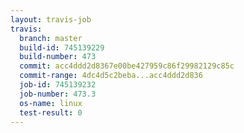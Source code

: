 ```yaml
---
layout: travis-job
travis:
  branch: master
  build-id: 745139229
  build-number: 473
  commit: acc4ddd2d8367e00be427959c86f29982129c85c
  commit-range: 4dc4d5c2beba...acc4ddd2d836
  job-id: 745139232
  job-number: 473.3
  os-name: linux
  test-result: 0
---
```

